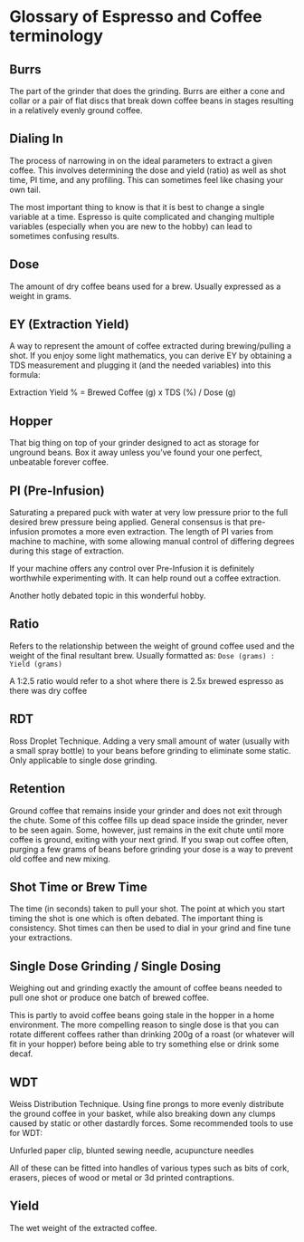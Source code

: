 # Glossary of Espresso and Coffee terminology

## Burrs ##	

The part of the grinder that does the grinding. Burrs are either a cone and collar or a pair of flat discs that break down coffee beans in stages resulting in a relatively evenly ground coffee.

## Dialing In ##
The process of narrowing in on the ideal parameters to extract a given coffee. This involves determining the dose and yield (ratio) as well as shot time, PI time, and any profiling. This can sometimes feel like chasing your own tail. 

The most important thing to know is that it is best to change a single variable at a time. Espresso is quite complicated and changing multiple variables (especially when you are new to the hobby) can lead to sometimes confusing results.

## Dose	##	
The amount of dry coffee beans used for a brew. Usually expressed as a weight in grams.

## EY (Extraction Yield) ##	
A way to represent the amount of coffee extracted during brewing/pulling a shot. If you enjoy some light mathematics, you can derive EY by obtaining a TDS measurement and plugging it (and the needed variables) into this formula:

Extraction Yield % = Brewed Coffee (g) x TDS (%) / Dose (g)

## Hopper ##	
That big thing on top of your grinder designed to act as storage for unground beans. Box it away unless you’ve found your one perfect, unbeatable forever coffee.

## PI (Pre-Infusion) ##	
Saturating a prepared puck with water at very low pressure prior to the full desired brew pressure being applied. General consensus is that pre-infusion promotes a more even extraction. The length of PI varies from machine to machine, with some allowing manual control of differing degrees during this stage of extraction. 

If your machine offers any control over Pre-Infusion it is definitely worthwhile experimenting with. It can help round out a coffee extraction.

Another hotly debated topic in this wonderful hobby. 

## Ratio ##	
Refers to the relationship between the weight of ground coffee used and the weight of the final resultant brew. Usually formatted as: `Dose (grams) : Yield (grams)` 

A 1:2.5 ratio would refer to a shot where there is 2.5x brewed espresso as there was dry coffee

## RDT ##
Ross Droplet Technique. Adding a very small amount of water (usually with a small spray bottle) to your beans before grinding to eliminate some static. Only applicable to single dose grinding.

## Retention ##	
Ground coffee that remains inside your grinder and does not exit through the chute. Some of this coffee fills up dead space inside the grinder, never to be seen again. Some, however, just remains in the exit chute until more coffee is ground, exiting with your next grind. If you swap out coffee often, purging a few grams of beans before grinding your dose is a way to prevent old coffee and new mixing.

## Shot Time or Brew Time ##	
The time (in seconds) taken to pull your shot. The point at which you start timing the shot is one which is often debated. The important thing is consistency. Shot times can then be used to dial in your grind and fine tune your extractions.

## Single Dose Grinding / Single Dosing ##	
Weighing out and grinding exactly the amount of coffee beans needed to pull one shot or produce one batch of brewed coffee.	

This is partly to avoid coffee beans going stale in the hopper in a home environment. 
The more compelling reason to single dose is that you can rotate different coffees rather than drinking 200g of a roast (or whatever will fit in your hopper) before being able to try something else or drink some decaf.

## WDT ##
Weiss Distribution Technique. Using fine prongs to more evenly distribute the ground coffee in your basket, while also breaking down any clumps caused by static or other dastardly forces.	Some recommended tools to use for WDT:

Unfurled paper clip, blunted sewing needle, acupuncture needles

All of these can be fitted into handles of various types such as bits of cork, erasers, pieces of wood or metal or 3d printed contraptions.

## Yield ##
The wet weight of the extracted coffee.

